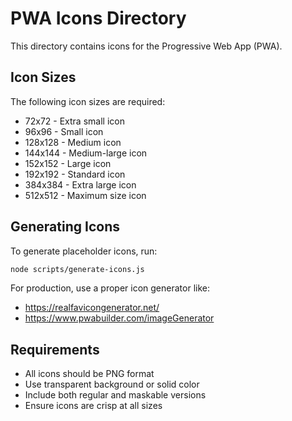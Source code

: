 # PWA Icons Directory

This directory contains icons for the Progressive Web App (PWA).

## Icon Sizes

The following icon sizes are required:

- 72x72 - Extra small icon
- 96x96 - Small icon
- 128x128 - Medium icon
- 144x144 - Medium-large icon
- 152x152 - Large icon
- 192x192 - Standard icon
- 384x384 - Extra large icon
- 512x512 - Maximum size icon

## Generating Icons

To generate placeholder icons, run:

```bash
node scripts/generate-icons.js
```

For production, use a proper icon generator like:

- https://realfavicongenerator.net/
- https://www.pwabuilder.com/imageGenerator

## Requirements

- All icons should be PNG format
- Use transparent background or solid color
- Include both regular and maskable versions
- Ensure icons are crisp at all sizes
